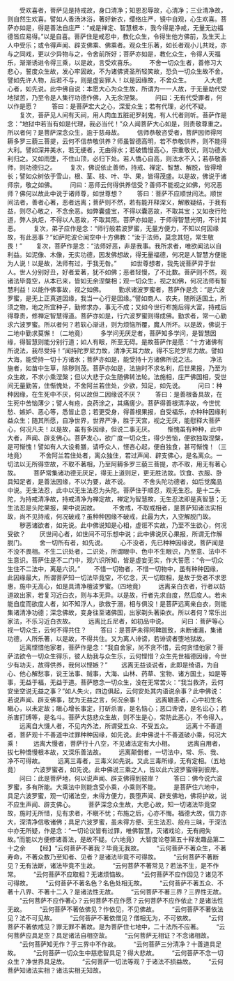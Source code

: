 <!-- { "loadSidebar": true } -->
　　受欢喜者，菩萨见是持戒故，身口清净；知恩忍辱故，心清净；三业清净故，则自然生欢喜。譬如人香汤沐浴，著好新衣，缨络庄严，镜中自观，心生欢喜。菩萨亦如是，得是善法自庄严：“戒是禅定、智慧根本，我今得是净戒，无量无边福德皆应易得。”以是自喜。菩萨住是戒忍中，教化众生，令得生他方佛前，及生天上人中受乐；或令得声闻、辟支佛乘、佛乘者。观众生乐著，如长者观小儿共戏，亦与之同戏，更以少异物与之，令舍前所好；菩萨亦如是，教化众生，令得人天福乐，渐渐诱进令得三乘，以是故，言受欢喜乐。
　　不舍一切众生者，善修习大悲心，誓度众生故，发心牢固故，不为诸佛贤圣所轻笑故，恐负一切众生故不舍。譬如先许人物，后若不与，则是虚妄罪人！以是因缘故，不舍众生。
　　入大悲心者，如先说。此中佛自说：本愿大心为众生故，所谓为一一人故，于无量劫代受地狱苦，乃至令是人集行功德作佛，入无余涅槃。
　　问曰：无有代受罪者，何以作是愿？
　　答曰：是菩萨宏大之心，深爱众生；若有代理，必代不疑。
　　复次，菩萨见人间有天祠，用人肉血五脏祀罗刹鬼，有人代者则听。菩萨作是念：“地狱中若当有如是代理，我必当代！”众人闻菩萨大心如是，则贵敬尊重之。所以者何？是菩萨深念众生，逾于慈母故。
　　信师恭敬咨受者，菩萨因师得阿耨多罗三藐三菩提，云何不信恭敬供养？师虽智德高明，若不恭敬供养，则不能得大利。譬如深井美水，若无绠者，无由得水；若破憍慢高心，宗重敬伏，则功德大利归之。又如雨堕，不住山顶，必归下处。若人憍心自高，则法水不入；若恭敬善师，则功德归之。
　　复次，佛说依止善师，持戒、禅定、智慧、解脱，皆得增长；譬如众树依于雪山，根、茎、枝、叶、华、果，皆得茂盛。以是故，佛说于诸师宗，敬之如佛。
　　问曰：恶师云何得供养信受？善师不能视之如佛，何况恶师？佛何以故此中说于诸师尊，如世尊想？
　　答曰：菩萨不应顺世间法。顺世间法者，善者心著，恶者远离；菩萨则不然，若有能开释深义，解散疑结，于我有益，则尽心敬之，不念余恶。如弊囊盛宝，不得以囊恶故，不取其宝；又如夜行险道，弊人执炬，不得以人恶故，不取其照。菩萨亦如是，于师得智慧光明，不计其恶。
　　复次，弟子应作是念：“师行般若波罗蜜，无量方便力，不知以何因缘故，有此恶事？”如萨陀波仑闻空中十方佛教：“汝于法师，莫念其短，常生敬畏！”
　　复次，菩萨作是念：“法师好恶，非是我事。我所求者，唯欲闻法以自利益。如泥像、木像，无实功德，因发佛想故，得无量福德，何况是人智慧方便能为人说！以是故，法师有过，于我无咎。”
　　如世尊想者，我先说菩萨异于世人。世人分别好丑，好者爱著，犹不如佛；恶者轻慢，了不比数。菩萨则不然，观诸法毕竟空，从本已来，皆如无余涅槃相；观一切众生，视之如佛，何况法师有智慧利益！以能作佛事故，视之如佛。
　　勤求诸波罗蜜者，菩萨作是念：“是六波罗蜜，是无上正真道因缘，我当一心行是因缘。”譬如商人、农夫，随所适国土，所须之物，地之所宜种子，勤修求办，事无不成；又如今世行布施后得大富，持戒后得尊贵，修禅定智慧得道。菩萨亦如是，行六波罗蜜则得成佛。勤求者，常一心勤求六波罗蜜。所以者何？若软心渐进，则为烦恼所覆，魔人所坏。以是故，佛说于二地中勤求莫懈！（二地竟）
　　多学问无厌足者，菩萨知多学问，是智慧因缘，得智慧则能分别行道；如人有眼，所至无碍。是故菩萨作是愿：“十方诸佛有所说法，我尽受持！”闻持陀罗尼力故，清净天耳力故，得不忘陀罗尼力故。譬如大海，能受持一切十方诸水；菩萨亦如是，能受持十方诸佛所说之法。
　　净法施者，如苗中生草，除秽则茂。菩萨亦如是，法施时不求名利，后世果报，乃至为众生故，不求小乘涅槃；但以大悲于众生随佛转法轮。法施相，庄严佛国相，受世间无量勤苦，住惭愧处，不舍阿兰若住处，少欲，知足，如先说。
　　问曰：种种因缘，在生死中不厌，何以故但二因缘说不厌？
　　答曰：是善根备具故，在生死中苦恼薄少；譬人有疮，良药涂之，其痛瘥少。菩萨得善根清净故，今世忧愁、嫉妒、恶心等，悉皆止息；若更受身，得善根果报，自受福乐，亦种种因缘利益众生；随其所愿，自净世界，世界严净，胜于天宫，视之无厌，能慰释大菩萨心，何况凡夫！以是故，虽有多因缘，但说二事无厌。
　　惭愧虽有种种，此中大者，声闻、辟支佛心。菩萨发心，欲广度一切众生，得少苦恼，便欲独取涅槃，是可惭愧！譬如有人大设肴膳，请呼众人，悭吝心起，便自独食，甚可惭愧！（三地竟）
　　不舍阿兰若住处者，离众独住，若过声闻、辟支佛心，是名离众。一切法以无所得空故，不取不著相，乃至阿耨多罗三藐三菩提，亦不取，用无有著心故。
　　菩萨常集诸功德无厌足，得无上道则足，更无胜法故。饮食、衣服、卧具知足者，是善法因缘，不以为要，故不说。
　　不舍头陀功德者，如后觉魔品中说。无生法忍，此中以无生法忍为头陀。菩萨住于顺忍，观无生忍。是十二头陀，为持戒清净故，持戒清净为禅定故，禅定为智慧故，无生忍法即是真智慧；无生法忍是头陀果报，果中说因故。
　　不舍戒，不取戒相者，是菩萨知诸法实相故，尚不见持戒，何况破戒？虽种种因缘不破戒，此最为大，入空解脱门故。
　　秽恶诸欲者，如先说。此中佛说知是心相，虚诳不实故，乃至不生欲心，何况受欲？
　　厌世间心者，如世间不可乐想中说；此中佛说厌心果报，所谓无作解脱门。
　　舍一切所有者，如先说。
　　心不没者，先已种种因缘说，菩萨闻是不没不畏相。不生二识处者，二识处，所谓眼中、色中不生眼识，乃至意、法中不生意识。菩萨住是不二门中，观六识所知，皆是虚妄无实，作大誓愿：“令一切众生住不二法中，离是六识。”
　　不惜一切物者，不惜一切物中，虽有种种因缘，此因缘最大，所谓菩萨知一切法毕竟空，不忆念，灭一切取相，是故于受者不求恩惠，施中无高心，如是具清净檀波罗蜜。（四地竟）
　　远离亲白衣者，行者以妨道故出家，若复习近白衣，则与本无异。以是故，行者先求自度，然后度人。若未能自度而欲度人者，如不知浮人，欲救于溺，相与俱没！是菩萨远离亲白衣，则能集诸清净功德；深念佛故，变身往至诸佛国，出家剃头著染衣。所以者何？常乐出家法，不乐习近白衣故。
　　远离比丘尼者，如初品中说。
　　问曰：菩萨等心视一切众生，云何不得共住？
　　答曰：是菩萨未得阿鞞跋致，未断诸漏，集诸功德，人所乐著，以是故，不得共住。又为离人诽谤，若诽谤者堕地狱故。
　　远离悭惜他家者，菩萨作是念：“我自舍家，尚不贪不惜，云何贪惜他家？菩萨法欲令一切众生得乐，彼人助我与众生乐，云何悭惜？众生先世福德因缘，今世少有功夫，故得供养，我何以悭嫉？”
　　远离无益谈说者，此即是绮语，为自心、他心解愁事，说王法事、贼事，大海、山林、药草、宝物、诸方国土，如是等事，无益于福，无益于道。菩萨愍念一切众生，没在无常苦火：“我当救济，云何安坐空说无益之事？”如人失火，四边俱起，云何安处其内语说余事？此中佛说：若说声闻、辟支佛事，犹为无益之言，何况余事！
　　远离瞋恚者，心中初生名瞋心，以未定故；瞋心增长事定，打斫杀害，是名恼心；恶口谗谤，是名讼心；若杀害打缚等，是名斗。菩萨大慈悲众生故，则不生是心，常防此恶心，不令得入。
　　远离自大懱人者，不见内外法，所谓受五众、不受五众。
　　远离十不善道者，菩萨观十不善道中过罪种种因缘，如先说。此中佛说十不善道破小乘，何况大乘！
　　远离大慢者，菩萨行十八空，不见诸法定有大小相。
　　远离自用者，拔七种憍慢根本故，又深乐善法故。
　　远离颠倒者，一切法中，常、乐、我、净不可得故。
　　远离三毒者，三毒义如先说。又此三毒所缘，无有定相。（五地竟）
　　六波罗蜜者，如先说。此中佛说三乘之人，皆以此六波罗蜜得到彼岸。
　　问曰：此是菩萨地，何以说声闻、辟支佛得到彼岸？
　　答曰：佛今说六波罗蜜，多有所能。大乘法中则能含受小乘，小乘则不能。
　　是菩萨住六地中，具足六波罗蜜，观一切诸法空，未得方便力，畏堕声闻、辟支佛地，佛将护故，说不应生声闻、辟支佛心。
　　菩萨深念众生故，大悲心故，知一切诸法毕竟空故，施时无所惜，见有求者，不瞋不忧；布施之后，心亦不悔。福德大故，信力亦大，深清净信敬诸佛；具足六波罗蜜，虽未得方便、无生法忍、般舟三昧，于深法中亦无所疑，作是念：“一切论议皆有过罪，唯佛智慧，灭诸戏论，无有阙失故。”而能以方便修诸善法，是故不疑。（六地竟）
大智度论卷第五十释发趣品第二十之余
　　【经】“云何菩萨不著我？毕竟无我故。
　　“云何菩萨不著众生，不著寿命，不著众数乃至知者、见者？是诸法毕竟不可得故。
　　“云何菩萨不著断见？无有法断，诸法毕竟不生故。
　　“云何菩萨不著常见？若法不生，是不作常。
　　“云何菩萨不应取相？无诸烦恼故。
　　“云何菩萨不应作因见？诸见不可得故。
　　“云何菩萨不著名色？名色处相无故。
　　“云何菩萨不著五众、不著十八界、不著十二入？是诸法性无故。
　　“云何菩萨不著三界？三界性无故。
　　“云何菩萨不应作著心？云何菩萨不应作愿？云何菩萨不应作依止？是诸法性无故。
　　“云何菩萨不著依佛见？作依见，不见佛故。
　　“云何菩萨不著依法见？法不可见故。
　　“云何菩萨不著依僧见？僧相无为，不可依故。
　　“云何菩萨不著依戒见？罪无罪不著故。是为菩萨住七地中，二十法所不应著。
　　“云何菩萨应具足空？具足诸法自相空故。
　　“云何菩萨无相证？不念诸相故。
　　“云何菩萨知无作？于三界中不作故。
　　“云何菩萨三分清净？十善道具足故。
　　“云何菩萨一切众生中慈悲智具足？得大悲故。
　　“云何菩萨不念一切众生？净世界具足故。
　　“云何菩萨一切法等观？于诸法不损益故。
　　“云何菩萨知诸法实相？诸法实相无知故。
